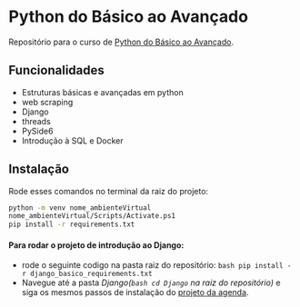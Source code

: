 # Python do Básico ao Avançado

Repositório para o curso de [Python do Básico ao Avançado](https://www.udemy.com/course/python-3-do-zero-ao-avancado/?couponCode=KEEPLEARNING).


## Funcionalidades
- Estruturas básicas e avançadas em python
- web scraping
- Django
- threads
- PySide6
- Introdução à SQL e Docker

## Instalação

Rode esses comandos no terminal da raiz do projeto:

```bash
python -m venv nome_ambienteVirtual
nome_ambienteVirtual/Scripts/Activate.ps1
pip install -r requirements.txt
```
#### Para rodar o projeto de introdução ao Django:
- rode o seguinte codigo na pasta raiz do repositório:
```bash pip install -r django_basico_requirements.txt```
- Navegue até a pasta _Django(```bash cd Django``` na raiz do repositório)_ e siga os mesmos passos de instalação do [projeto da agenda](https://github.com/agostin-afk/agenda_django).
